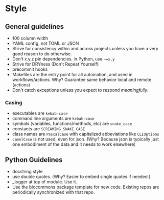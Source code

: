 # Style 

## General guidelines

- 100 column width
- YAML config, not TOML or JSON
- Strive for consistency within and across projects unless you have a very good reason to do
  otherwise.
- Don't x.y.z pin dependencies. In Python, use `~=x.y`
- Strive for DRYness (Don't Repeat Yourself)
- precommit hooks
- Makefiles are the entry point for all automation, and used in workflows/actions. Why? Guarantee
  same behavior local and remote (actions)
- Don't catch exceptions unless you expect to respond *meaningfully*.

### Casing

- executables are `kebab-case`
- command line arguments are `kebab-case`
- symbols (variables, functions/methods, etc) are `snake_case`
- constants are `SCREAMING_SNAKE_CASE`
- class names are `PascalCase` with capitalized abbeviations like `CLIOptions`
- `camelCase` is not used, even for json. (Why? Because json is typically just one
  embodiment of the data and it needs to work elsewhere)


## Python Guidelines

- docstring style
- use double quotes. (Why? Easier to embed single quotes if needed.)
- _logger at top of module. Use it.
- Use the biocommons package template for new code.  Existing repos are periodically synchronized
  with that repo.
